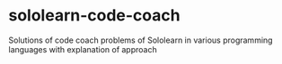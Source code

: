 # sololearn-code-coach
Solutions of code coach problems of Sololearn in various programming languages with explanation of approach
